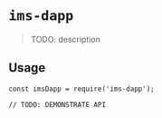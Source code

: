 # `ims-dapp`

> TODO: description

## Usage

```
const imsDapp = require('ims-dapp');

// TODO: DEMONSTRATE API
```
